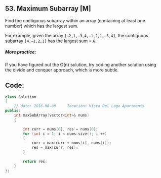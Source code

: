 ## 53. Maximum Subarray [M]
Find the contiguous subarray within an array (containing at least one number) which has the largest sum.

For example, given the array `[−2,1,−3,4,−1,2,1,−5,4]`,
the contiguous subarray `[4,−1,2,1]` has the largest sum = `6`.

##### More practice:
If you have figured out the O(n) solution, try coding another solution using the divide and conquer approach, which is more subtle.

## Code:
```c++
class Solution 
{
    // date: 2016-08-08     location: Vista Del Lago Apartments
public:
    int maxSubArray(vector<int>& nums) 
    {
        
        int curr = nums[0], res = nums[0];
        for (int i = 1; i < nums.size(); i ++)
        {
            curr = max(curr + nums[i], nums[i]);
            res = max(curr, res);
        }
        
        return res;
    }
};
```
